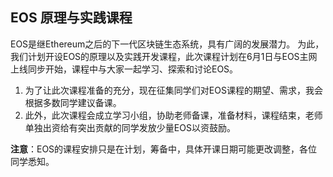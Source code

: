 **EOS 原理与实践课程**
----------------------------------------------

EOS是继Ethereum之后的下一代区块链生态系统，具有广阔的发展潜力。
为此，我们计划开设EOS的原理以及实践开发课程，此次课程计划在6月1日与EOS主网上线同步开始，课程中与大家一起学习、探索和讨论EOS。

1. 为了让此次课程准备的充分，现在征集同学们对EOS课程的期望、需求，我会根据多数同学建议备课。
2. 此外，此次课程会成立学习小组，协助老师备课，准备材料，课程结束，老师单独出资给有突出贡献的同学发放少量EOS以资鼓励。

**注意**：EOS的课程安排只是在计划，筹备中，具体开课日期可能更改调整，各位同学悉知。
